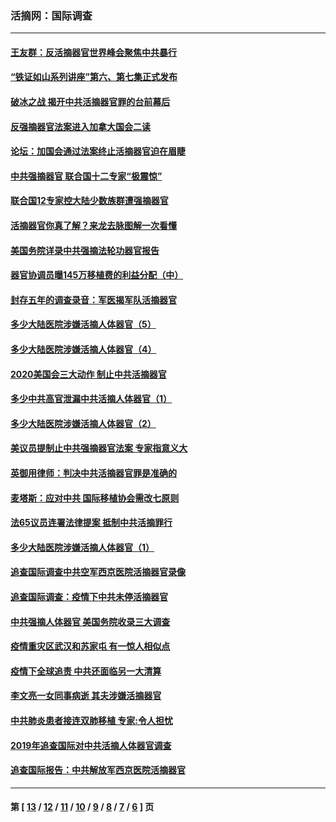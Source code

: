 ### 活摘网：国际调查
---
#### [王友群：反活摘器官世界峰会聚焦中共暴行](../../pages/nf5947/n13250738.md?03070430) 
#### [“铁证如山系列讲座”第六、第七集正式发布](../../pages/nf5947/n13106287.md?03070430) 
#### [破冰之战 揭开中共活摘器官罪的台前幕后](../../pages/nf5947/n13082457.md?03070430) 
#### [反强摘器官法案进入加拿大国会二读](../../pages/nf5947/n13033450.md?03070430) 
#### [论坛：加国会通过法案终止活摘器官迫在眉睫](../../pages/nf5947/n13029839.md?03070430) 
#### [中共强摘器官 联合国十二专家“极震惊”](../../pages/nf5947/n13024313.md?03070430) 
#### [联合国12专家控大陆少数族群遭强摘器官](../../pages/nf5947/n13023877.md?03070430) 
#### [活摘器官你真了解？来龙去脉图解一次看懂](../../pages/nf5947/n13013820.md?03070430) 
#### [美国务院详录中共强摘法轮功器官报告](../../pages/nf5947/n12944519.md?03070430) 
#### [器官协调员曝145万移植费的利益分配（中）](../../pages/nf5947/n12894547.md?03070430) 
#### [封存五年的调查录音：军医揭军队活摘器官](../../pages/nf5947/n12798692.md?03070430) 
#### [多少大陆医院涉嫌活摘人体器官（5）](../../pages/nf5947/n12768383.md?03070430) 
#### [多少大陆医院涉嫌活摘人体器官（4）](../../pages/nf5947/n12664434.md?03070430) 
#### [2020美国会三大动作 制止中共活摘器官](../../pages/nf5947/n12682004.md?03070430) 
#### [多少中共高官泄漏中共活摘人体器官（1）](../../pages/nf5947/n12671234.md?03070430) 
#### [多少大陆医院涉嫌活摘人体器官（2）](../../pages/nf5947/n12655589.md?03070430) 
#### [美议员提制止中共强摘器官法案 专家指意义大](../../pages/nf5947/n12630561.md?03070430) 
#### [英御用律师：判决中共活摘器官罪是准确的](../../pages/nf5947/n12580740.md?03070430) 
#### [麦塔斯：应对中共 国际移植协会需改七原则](../../pages/nf5947/n12514711.md?03070430) 
#### [法65议员连署法律提案 抵制中共活摘罪行](../../pages/nf5947/n12437047.md?03070430) 
#### [多少大陆医院涉嫌活摘人体器官（1）](../../pages/nf5947/n12414284.md?03070430) 
#### [追查国际调查中共空军西京医院活摘器官录像](../../pages/nf5947/n12348837.md?03070430) 
#### [追查国际调查：疫情下中共未停活摘器官](../../pages/nf5947/n12273415.md?03070430) 
#### [中共强摘人体器官 美国务院收录三大调查](../../pages/nf5947/n12181488.md?03070430) 
#### [疫情重灾区武汉和苏家屯 有一惊人相似点](../../pages/nf5947/n12150824.md?03070430) 
#### [疫情下全球追责 中共还面临另一大清算](../../pages/nf5947/n12070397.md?03070430) 
#### [李文亮一女同事病逝 其夫涉嫌活摘器官](../../pages/nf5947/n11957882.md?03070430) 
#### [中共肺炎患者接连双肺移植 专家:令人担忧](../../pages/nf5947/n11945516.md?03070430) 
#### [2019年追查国际对中共活摘人体器官调查](../../pages/nf5947/n11917733.md?03070430) 
#### [追查国际报告：中共解放军西京医院活摘器官](../../pages/nf5947/n11838359.md?03070430) 

---
#### 第 [ [13](./13.md?03070430) / [12](./12.md?03070430) / [11](./11.md?03070430) / [10](./10.md?03070430) / [9](./9.md?03070430) / [8](./8.md?03070430) / [7](./7.md?03070430) / [6](./6.md?03070430) ] 页
